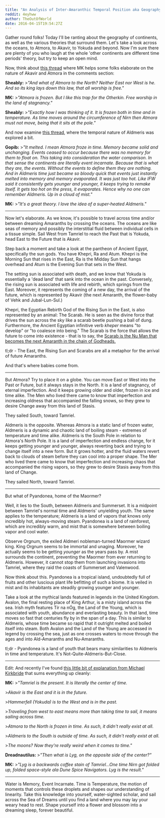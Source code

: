 ```yaml
---
title: "An Analysis of Inter-Amaranthic Temporal Position aka Geography"
reddit: 4eyhww
author: TheOutOfWorld
date: 2016-04-15T19:54:27Z
---
```


Gather round folks! Today I'll be ranting about the geography of continents, as well as the various theories that surround them. Let's take a look across the oceans, to Atmora, to Akavir, to Yokuda and beyond. Now I'm sure there are plenty of you who laugh at the whole 'other continents are different time periods' theory, but try to keep an open mind.

Now, think about [this thread](https://www.reddit.com/r/teslore/comments/20vuww/akavir_says_to_the_otherkin_get_out/) where MK helps some folks elaborate on the nature of Akavir and Atmora in the comments section: 

**Sheably:**
&gt;*"And what of Atmora to the North? Neither East nor West is he. And so its king lays down this law, that all worship is free."*

**MK:**
&gt;*"Atmora is frozen. But I like this trap for the Otherkin. Free worship in the land of stagnancy."*

**Sheably:**
&gt;*"Exactly how I was thinking of it. It is frozen both in time and in temperature. As time moves around the circumference of Nirn then Atmora must not move, being that it sits at the pole."*

And now examine [this thread](https://www.reddit.com/r/teslore/comments/2g74yw/what_happened_to_aldmeris_in_relation_to_time/), where the temporal nature of Aldmeris was explored a bit.

**Gopib:**
&gt;*"It melted. I mean Atmora froze in time. Memory became solid and unchanging. Events ceased to occur because there was no memory for them to float on. This taking into consideration the water comparison. In that sense the continents are literally event incarnate. Because that is what they are, the events. Without the events to define them they are nothing. And in Aldmeris time just became so bloody quick that events just instantly melted into memory and memory evaporated. It was just too hot. Like IFW said it consistently gets younger and younger, it keeps trying to remake itself. It gets too hot on the press, it evaporates. Hence why no one can remember Aldmeris. Up in a cloud of mist."*

**MK:**
&gt;*"It's a great theory. I love the idea of a super-heated Aldmeris."* 

***

Now let's elaborate. As we know, it's possible to travel across time and/or between dreaming Amaranths by crossing the oceans. The oceans are like seas of memory and possibly the interstitial fluid between individual cells in a tissue simple. Sail West from Tamriel to reach the Past that is Yokuda, head East to the Future that is Akavir.

Step back a moment and take a look at the pantheon of Ancient Egypt, specifically the sun gods. You have Khepri, Ra and Atum. Khepri is the Morning Sun that rises in the East, Ra is the Midday Sun that hangs overhead and Atum is the Evening Sun that sets in the West. 

The setting sun is associated with death, and we know that Yokuda is essentially a 'dead land' that sank into the ocean in the past. Conversely, the rising sun is associated with life and rebirth, which springs from the East. Moreover, it represents the coming of a new day, the arrival of the future, which is represented by Akavir (the next Amaranth, the flower-baby of Vehk and Jubal-Lun-Sul.)

Khepri, the Egyptian Rebirth God of the Rising Sun in the East, is also represented by an animal: The Scarab. He is seen as the divine force that drives the sun across the sky like a scarab beetle pushing a ball of dung. Furthermore, the Ancient Egyptian infinitive verb *kheper* means "to develop" or "to coalesce into being." The Scarab is the force that allows the future to come into existence - that is to say, the [Scarab is the Nu Man that becomes the next Amaranth in the chain of Godheads.](https://www.reddit.com/r/teslore/comments/1y6a99/so_what_about_them_numen/)

tl;dr - The East, the Rising Sun and Scarabs are all a metaphor for the arrival of future Amaranths. 

And that's where babies come from.

***

But Atmora? Try to place it on a globe. You can move East or West into the Past or Future, but it always stays in the North. It is a land of stagnancy, of eternal imperfection. And it keeps growing older and older, frozen in ice and time alike. The Men who lived there came to know that imperfection and increasing oldness that accompanied the falling snows, so they grew to desire Change away from this land of Stasis.

They sailed South, toward Tamriel.

Aldmeris is the opposite. Whereas Atmora is a static land of frozen water, Aldmeris is a dynamic and chaotic land of boiling steam - extremes of temperature and time alike. Aldmeris is the South Pole in relation to Atmora's North Pole. It is a land of imperfection and endless change, for it keeps getting younger and younger, always reverting back and trying to change itself into a new form. But it grows hotter, and the fluid waters revert back to clouds of steam before they can cool into a proper shape. The Mer who lived there came to know that imperfection and increasing chaos that accompanied the rising vapors, so they grew to desire Stasis away from this land of Change.

They sailed North, toward Tamriel.


***

But what of Pyandonea, home of the Maormer? 

Well, it lies to the South, between Aldmeris and Summerset. It is a midpoint between Tamriel's normal time and Aldmeris' unyielding youth. The same applies to the temperature; Aldmeris is a land of vapors that knows only incredibly hot, always-moving steam. Pyandonea is a land of rainforest, which are incredibly warm, and mist that is somewhere between boiling vapor and cool water.

Observe Orgnum, the exiled Aldmeri nobleman-turned Maormer wizard king. King Orgnum seems to be immortal and unaging. Moreover, he actually seems to be getting *younger* as the years pass by. A mist surrounds the continent, preventing the Maormer from ever returning to Aldmeris. However, it cannot stop them from launching invasions into Tamriel, where they raid the coasts of Summerset and Valenwood.

Now think about this. Pyandonea is a tropical island, undoubtedly full of fruits and other luscious plant life befitting of such a biome. It is veiled in mist and its inhabitants are steadily growing younger and younger. 

Take a look at the mythical lands featured in legends in the United Kingdom. Avalon, the final resting place of King Arthur, is a misty island across the sea. Irish myth features Tír na nÓg, the Land of the Young, which is associated with youth, abundance and everlasting beauty. In that land, time moves so fast that centuries fly by in the span of a day. This is similar to Aldmeris, whose time became so rapid that it outright melted and boiled itself into steam. Both Avalon and the Land of the Young are accessed in legend by crossing the sea, just as one crosses waters to move through the ages and into Ald-Amaranths and Nu-Amaranths.

tl;dr - Pyandonea is a land of youth that bears many similarities to Aldmeris in time and temperature. It's Not-Quite-Aldmeris-But-Close.

***

Edit: And recently I've found [this little bit of explanation from Michael Kirkbride](https://www.reddit.com/r/teslore/comments/1zt70y/time_as_i_understand_it/) that sums everything up cleanly:

**MK:**
&gt;*"Tamriel is the present. It is literally the center of time.*

&gt;*Akavir is the East and it is in the future.*

&gt;*Hammerfell (Yokuda) is to the West and is in the past.*

&gt;*Traveling from west to east means more than taking time to sail, it means sailing across time.*

&gt;*Atmora to the North is frozen in time. As such, it didn't really exist at all.*

&gt;*Aldmeris to the South is outside of time. As such, it didn't really exist at all.*

&gt;*The moons? Now they're really weird when it comes to time."*

**Dreadnautilus:**
&gt;*"Then what is Lyg, on the opposite side of the center?"*

**MK:**
&gt;*"Lyg is a backwards coffee stain of Tamriel...One time Nirn got folded up, folded space-style ala Dune Spice Navigators. Lyg is the result."*
***

Water is Memory, Event Incarnate. Time is Temperature, the motion of moments that controls these droplets and shapes our understanding of linearity. Take this knowledge into yourself, water-sighted scholar, and sail across the Sea of Dreams until you find a land where you may lay your weary head to rest. Shape yourself into a flower and blossom into a dreaming sleep, forever beautiful.
